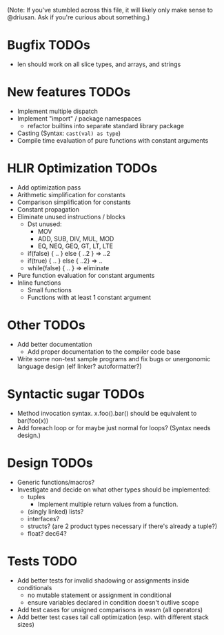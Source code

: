 (Note: If you've stumbled across this file, it will likely only make sense to @driusan. Ask if you're curious
about something.)

# Bugfix TODOs
- len should work on all slice types, and arrays, and strings

# New features TODOs

- Implement multiple dispatch
- Implement "import" / package namespaces
	- refactor builtins into separate standard library package
- Casting (Syntax: `cast(val) as type`)
- Compile time evaluation of pure functions with constant arguments

# HLIR Optimization TODOs
- Add optimization pass
- Arithmetic simplification for constants
- Comparison simplification for constants
- Constant propagation
- Eliminate unused instructions / blocks
	- Dst unused:
		- MOV
		- ADD, SUB, DIV, MUL, MOD
		- EQ, NEQ, GEQ, GT, LT, LTE
	- if(false) { .. } else { ..2 } => ..2
	- if(true) { .. } else { ..2} => ..
	- while(false) { .. } => eliminate
- Pure function evaluation for constant arguments
- Inline functions
	- Small functions
	- Functions with at least 1 constant argument

# Other TODOs

- Add better documentation
	- Add proper documentation to the compiler code base
- Write some non-test sample programs and fix bugs or unergonomic language design (elf linker? autoformatter?)

# Syntactic sugar TODOs

- Method invocation syntax. x.foo().bar() should be equivalent to bar(foo(x))
- Add foreach loop or for maybe just normal for loops? (Syntax needs design.)

# Design TODOs

- Generic functions/macros?
- Investigate and decide on what other types should be implemented:
	- tuples
		- Implement multiple return values from a function.
	- (singly linked) lists?
	- interfaces?
	- structs? (are 2 product types necessary if there's already a tuple?)
	- float? dec64?

# Tests TODO
- Add better tests for invalid shadowing or assignments inside conditionals
	- no mutable statement or assignment in conditional
	- ensure variables declared in condition doesn't outlive scope
- Add test cases for unsigned comparisons in wasm (all operators)
- Add better test cases tail call optimization (esp. with different stack sizes)
